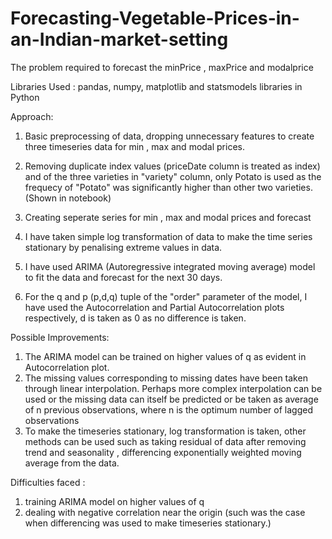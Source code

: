 # Forecasting-Vegetable-Prices-in-an-Indian-market-setting
The problem required to forecast the minPrice , maxPrice and modalprice

Libraries Used : pandas, numpy, matplotlib and statsmodels libraries in Python 

Approach:

1. Basic preprocessing of data, dropping unnecessary features to create three timeseries data for min , max and modal prices.

2. Removing duplicate index values (priceDate column is treated as index) and of the three varieties in "variety" column, only Potato is 
   used as the frequecy of "Potato" was significantly higher than other two varieties. (Shown in notebook)

3. Creating seperate series for min , max and modal prices and forecast

4. I have taken simple log transformation of data to make the time series stationary by penalising extreme values in data.

5. I have used ARIMA (Autoregressive integrated moving average) model to fit the data and forecast for the next 30 days.

6. For the q and p (p,d,q) tuple of the "order" parameter of the model, I have used the Autocorrelation and Partial Autocorrelation plots 
   respectively, d is taken as 0 as no difference is taken.

Possible Improvements:

1. The ARIMA model can be trained on higher values of q as evident in Autocorrelation plot.
2. The missing values corresponding to missing dates have been taken through linear interpolation. Perhaps more complex interpolation
   can be used or the missing data can itself be predicted or be taken as average of n previous observations, where n is the optimum
   number of lagged observations
3. To make the timeseries stationary, log transformation is taken, other methods can be used such as taking residual of data after
   removing trend and seasonality , differencing exponentially weighted moving average from the data.

Difficulties faced :
1. training ARIMA model on higher values of q
2. dealing with negative correlation near the origin (such was the case when differencing was used to make timeseries stationary.)   
     
